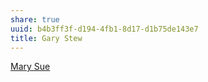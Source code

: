 ```yaml
---
share: true
uuid: b4b3ff3f-d194-4fb1-8d17-d1b75de143e7
title: Gary Stew
---
```

[Mary Sue](../ba4ba777-b0b2-4206-8043-2a25df4516e3)
